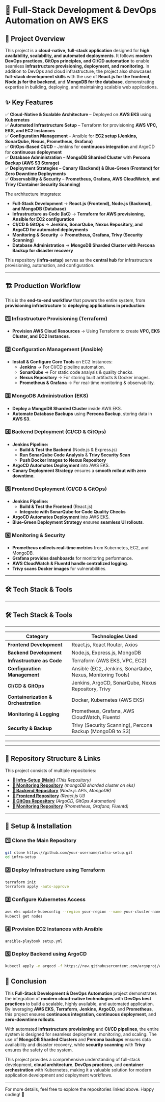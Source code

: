 # 🚀 Full-Stack Development & DevOps Automation on AWS EKS

## 📌 Project Overview

This project is a **cloud-native, full-stack application** designed for **high availability, scalability, and automated deployments**. It follows **modern DevOps practices, GitOps principles, and CI/CD automation** to enable seamless **infrastructure provisioning, deployment, and monitoring**. In addition to DevOps and cloud infrastructure, the project also showcases **full-stack development skills** with the use of **React.js for the frontend**, **Node.js for the backend**, and **MongoDB for the database**, demonstrating expertise in building, deploying, and maintaining scalable web applications.

## ✨ Key Features

✅ **Cloud-Native & Scalable Architecture** – Deployed on **AWS EKS** using **Kubernetes**  
✅ **Automated Infrastructure Setup** – Terraform for provisioning **AWS VPC, EKS, and EC2 instances**  
✅ **Configuration Management** – Ansible for **EC2 setup (Jenkins, SonarQube, Nexus, Prometheus, Grafana)**  
✅ **GitOps-Based CI/CD** – Jenkins for **continuous integration** and ArgoCD for **continuous deployment**  
✅ **Database Administration** – **MongoDB Sharded Cluster** with **Percona Backup (AWS S3 Storage)**  
✅ **Deployment Strategies** – **Canary (Backend) & Blue-Green (Frontend) for Zero Downtime Deployments**  
✅ **Observability & Security** – **Prometheus, Grafana, AWS CloudWatch, and Trivy (Container Security Scanning)**

The architecture integrates:

- **Full-Stack Development** → **React.js (Frontend), Node.js (Backend), and MongoDB (Database)**
- **Infrastructure as Code (IaC)** → **Terraform for AWS provisioning, Ansible for EC2 configuration**
- **CI/CD & GitOps** → **Jenkins, SonarQube, Nexus Repository, and ArgoCD for automated deployments**
- **Monitoring & Security** → **Prometheus, Grafana, Trivy (Security Scanning)**
- **Database Administration** → **MongoDB Sharded Cluster with Percona Backup for disaster recovery**

This repository (**infra-setup**) serves as the **central hub** for infrastructure provisioning, automation, and configuration.

---

## 🏗️ **Production Workflow**

This is the **end-to-end workflow** that powers the entire system, from **provisioning infrastructure** to **deploying applications in production**:

### **1️⃣ Infrastructure Provisioning (Terraform)**

- **Provision AWS Cloud Resources** → Using Terraform to create **VPC, EKS Cluster, and EC2 Instances**.

### **2️⃣ Configuration Management (Ansible)**

- **Install & Configure Core Tools** on EC2 Instances:
  - **Jenkins** → For CI/CD pipeline automation.
  - **SonarQube** → For static code analysis & quality checks.
  - **Nexus Repository** → For storing built artifacts & Docker images.
  - **Prometheus & Grafana** → For real-time monitoring & observability.

### **3️⃣ MongoDB Administration (EKS)**

- **Deploy a MongoDB Sharded Cluster** inside AWS EKS.
- **Automate Database Backups** using **Percona Backup**, storing data in **AWS S3**.

### **4️⃣ Backend Deployment (CI/CD & GitOps)**

- **Jenkins Pipeline:**
  - **Build & Test the Backend** (Node.js & Express.js)
  - **Run SonarQube Code Analysis** & **Trivy Security Scan**
  - **Push Docker Images to Nexus Repository**
- **ArgoCD Automates Deployment** into AWS EKS.
- **Canary Deployment Strategy** ensures a **smooth rollout with zero downtime**.

### **5️⃣ Frontend Deployment (CI/CD & GitOps)**

- **Jenkins Pipeline:**
  - **Build & Test the Frontend** (React.js)
  - **Integrate with SonarQube for Code Quality Checks**
- **ArgoCD Automates Deployment** into AWS EKS.
- **Blue-Green Deployment Strategy** ensures **seamless UI rollouts**.

### **6️⃣ Monitoring & Security**

- **Prometheus collects real-time metrics** from Kubernetes, EC2, and MongoDB.
- **Grafana provides dashboards** for monitoring performance.
- **AWS CloudWatch & Fluentd handle centralized logging**.
- **Trivy scans Docker images** for vulnerabilities.

---

## 🛠️ **Tech Stack & Tools**

---

## 🛠️ **Tech Stack & Tools**  
--------------------------------------------------------------------------------------------
| **Category**               | **Technologies Used**                                        |
|----------------------------|--------------------------------------------------------------|
| **Frontend Development**   | React.js, React Router, Axios                                |
| **Backend Development**    | Node.js, Express.js, MongoDB                                 |
| **Infrastructure as Code** | Terraform (AWS EKS, VPC, EC2)                                |
| **Configuration Management** | Ansible (EC2, Jenkins, SonarQube, Nexus, Monitoring Tools) |
| **CI/CD & GitOps**         | Jenkins, ArgoCD, SonarQube, Nexus Repository, Trivy          |
| **Containerization & Orchestration** | Docker, Kubernetes (AWS EKS)                       |
| **Monitoring & Logging**   | Prometheus, Grafana, AWS CloudWatch, Fluentd                 |
| **Security & Backup**      | Trivy (Security Scanning), Percona Backup (MongoDB to S3)    |
---------------------------------------------------------------------------------------------
---

## 📌 **Repository Structure & Links**

This project consists of multiple repositories:

- **[🔗 Infra-Setup (Main)](https://github.com/Vikas-Prince/Full-Stack-Infra-Setup)** _(This Repository)_
- **[🔗 Monitoring Repository](https://github.com/Vikas-Prince/mongo-sharded-cluster-on-k8s)** _(mongoDB sharded cluster on eks)_
- **[🔗 Backend Repository](https://github.com/Vikas-Prince/food-Delivery-Backend-Node)** _(Node.js APIs, MongoDB)_
- **[🔗 Frontend Repository](https://github.com/Vikas-Prince/food-Delivery-Frontend-React)** _(React.js UI)_
- **[🔗 GitOps Repository](https://github.com/Vikas-Prince/food-Delivery-GitOps)** _(ArgoCD, GitOps Automation)_
- **[🔗 Monitoring Repository](https://github.com/your-username/monitoring-repo)** _(Prometheus, Grafana, Fluentd)_

---

## 🔧 **Setup & Installation**

### **1️⃣ Clone the Main Repository**

```bash
git clone https://github.com/your-username/infra-setup.git
cd infra-setup
```

### 2️⃣ Deploy Infrastructure using Terraform

```bash
terraform init
terraform apply -auto-approve
```

### 3️⃣ Configure Kubernetes Access

```bash
aws eks update-kubeconfig --region your-region --name your-cluster-name
kubectl get nodes
```

### 4️⃣ Provision EC2 Instances with Ansible

```bash
ansible-playbook setup.yml
```

### 5️⃣ Deploy Backend using ArgoCD

```bash
kubectl apply -n argocd -f https://raw.githubusercontent.com/argoproj/argo-cd/v2.4.7/manifests/install.yaml
```

## 🏁 **Conclusion**

This **Full-Stack Development & DevOps Automation** project demonstrates the integration of **modern cloud-native technologies** with **DevOps best practices** to build a scalable, highly available, and automated application. By leveraging **AWS EKS**, **Terraform**, **Jenkins**, **ArgoCD**, and **Prometheus**, this project ensures **continuous integration, continuous deployment**, and **zero-downtime rollouts**.

With automated **infrastructure provisioning** and **CI/CD pipelines**, the entire system is designed for seamless deployment, monitoring, and scaling. The use of **MongoDB Sharded Clusters** and **Percona backups** ensures data availability and disaster recovery, while **security scanning** with **Trivy** ensures the safety of the system.

This project provides a comprehensive understanding of full-stack development, **cloud architecture**, **DevOps practices**, and **container orchestration** with Kubernetes, making it a valuable solution for modern application development and deployment workflows.

---

For more details, feel free to explore the repositories linked above. Happy coding! 🚀
